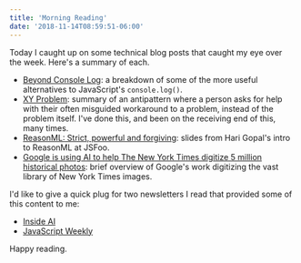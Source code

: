 ```yaml
---
title: 'Morning Reading'
date: '2018-11-14T08:59:51-06:00'
---
```


Today I caught up on some technical blog posts that caught my eye over the week. Here's a summary of each.

- [Beyond Console Log](https://medium.com/@mattburgess/beyond-console-log-2400fdf4a9d8): a breakdown of some of the more useful alternatives to JavaScript's `console.log()`.
- [XY Problem](http://xyproblem.info/): summary of an antipattern where a person asks for help with their often misguided workaround to a problem, instead of the problem itself. I've done this, and been on the receiving end of this, many times.
- [ReasonML: Strict, powerful and forgiving](https://www.harigopal.in/talks/2018/jsfoo): slides from Hari Gopal's intro to ReasonML at JSFoo.
- [Google is using AI to help The New York Times digitize 5 million historical photos](https://www.theverge.com/2018/11/9/18079386/google-ai-new-york-times-digitize-archive-history-photos): brief overview of Google's work digitizing the vast library of New York Times images.

I'd like to give a quick plug for two newsletters I read that provided some of this content to me:

- [Inside AI](https://inside.com/ai)
- [JavaScript Weekly](https://javascriptweekly.com/)

Happy reading.